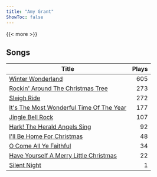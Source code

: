 ```yaml
---
title: "Amy Grant"
ShowToc: false
---
```


{{< more >}}

## Songs
Title | Plays 
----- | -----: 
[Winter Wonderland](/songs/winter-wonderland) | 605
[Rockin' Around The Christmas Tree](/songs/rockin-around-the-christmas-tree) | 273
[Sleigh Ride](/songs/sleigh-ride) | 272
[It's The Most Wonderful Time Of The Year](/songs/its-the-most-wonderful-time-of-the-year) | 177
[Jingle Bell Rock](/songs/jingle-bell-rock) | 107
[Hark! The Herald Angels Sing](/songs/hark-the-herald-angels-sing) | 92
[I'll Be Home For Christmas](/songs/ill-be-home-for-christmas) | 48
[O Come All Ye Faithful](/songs/o-come-all-ye-faithful) | 34
[Have Yourself A Merry Little Christmas](/songs/have-yourself-a-merry-little-christmas) | 22
[Silent Night](/songs/silent-night) | 1

